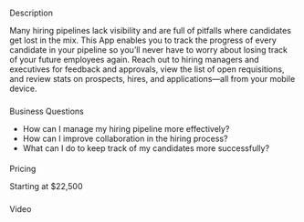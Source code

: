 


####
 Description

Many hiring pipelines lack visibility and are full of pitfalls where candidates get lost in the mix. This App enables you to track the progress of every candidate in your pipeline so you’ll never have to worry about losing track of your future employees again. Reach out to hiring managers and executives for feedback and approvals, view the list of open requisitions, and review stats on prospects, hires, and applications—all from your mobile device.

###
 Business Questions


* How can I manage my hiring pipeline more effectively?
* How can I improve collaboration in the hiring process?
* What can I do to keep track of my candidates more successfully?


####
 Pricing

Starting at $22,500

###
 Video


